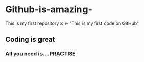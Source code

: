 # Github-is-amazing-
This is my first repository
x <- "This is my first code on GitHub"
## Coding is great
### All you need is....PRACTISE 

